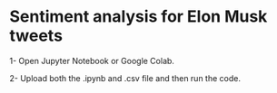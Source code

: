 # Sentiment analysis for Elon Musk tweets

1- Open Jupyter Notebook or Google Colab.

2- Upload both the .ipynb and .csv file and then run the code.
